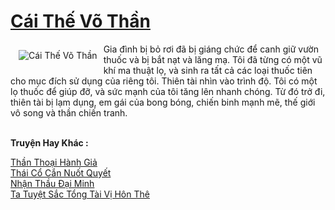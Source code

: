 <a href="https://truyentiki.com/cai-the-vo-than.33854/" title="Cái Thế Võ Thần"><h1>Cái Thế Võ Thần</h1></a><div style="display:table"><img align="right" style="float: left; padding: 10px;" src="https://truyentiki.com/a/img/str/src/33854.jpg" alt="Cái Thế Võ Thần">Gia đình bị bỏ rơi đã bị giáng chức để canh giữ vườn thuốc và bị bắt nạt và lăng mạ. Tôi đã từng có một vũ khí ma thuật lọ, và sinh ra tất cả các loại thuốc tiên cho mục đích sử dụng của riêng tôi. Thiên tài nhìn vào trình độ. Tôi có một lọ thuốc để giúp đỡ, và sức mạnh của tôi tăng lên nhanh chóng. Từ đó trở đi, thiên tài bị lạm dụng, em gái của bong bóng, chiến binh mạnh mẽ, thế giới vô song và thần chiến tranh.</div><p><br><b>Truyện Hay Khác :</b></p><a href="https://truyentiki.com/than-thoai-hanh-gia.33853/" alt="Thần Thoại Hành Giả">Thần Thoại Hành Giả</a><br/><a href="https://github.com/nownovels/top500/tree/master/truyenhay/33941/" alt="Thái Cổ Cắn Nuốt Quyết">Thái Cổ Cắn Nuốt Quyết</a><br/><a href="https://github.com/nownovels/top500/tree/master/truyenhay/33675/" alt="Nhận Thầu Đại Minh">Nhận Thầu Đại Minh</a><br/><a href="https://github.com/nownovels/top500/tree/master/truyenhay/33516/" alt="Ta Tuyệt Sắc Tổng Tài Vị Hôn Thê">Ta Tuyệt Sắc Tổng Tài Vị Hôn Thê</a><br/>